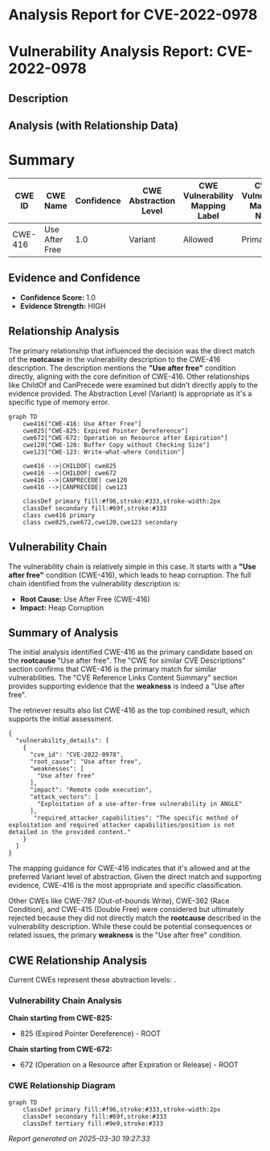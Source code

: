 # Analysis Report for CVE-2022-0978

# Vulnerability Analysis Report: CVE-2022-0978

## Description



## Analysis (with Relationship Data)

# Summary
| CWE ID | CWE Name | Confidence | CWE Abstraction Level | CWE Vulnerability Mapping Label | CWE-Vulnerability Mapping Notes |
|---|---|---|---|---|---|
| CWE-416 | Use After Free | 1.0 | Variant | Allowed | Primary CWE |

## Evidence and Confidence

*   **Confidence Score:** 1.0
*   **Evidence Strength:** HIGH

## Relationship Analysis
The primary relationship that influenced the decision was the direct match of the **rootcause** in the vulnerability description to the CWE-416 description. The description mentions the **"Use after free"** condition directly, aligning with the core definition of CWE-416. Other relationships like ChildOf and CanPrecede were examined but didn't directly apply to the evidence provided. The Abstraction Level (Variant) is appropriate as it's a specific type of memory error.

```mermaid
graph TD
    cwe416["CWE-416: Use After Free"]
    cwe825["CWE-825: Expired Pointer Dereference"]
    cwe672["CWE-672: Operation on Resource after Expiration"]
    cwe120["CWE-120: Buffer Copy without Checking Size"]
    cwe123["CWE-123: Write-what-where Condition"]
    
    cwe416 -->|CHILDOF| cwe825
    cwe416 -->|CHILDOF| cwe672
    cwe416 -->|CANPRECEDE| cwe120
    cwe416 -->|CANPRECEDE| cwe123
    
    classDef primary fill:#f96,stroke:#333,stroke-width:2px
    classDef secondary fill:#69f,stroke:#333
    class cwe416 primary
    class cwe825,cwe672,cwe120,cwe123 secondary
```

## Vulnerability Chain
The vulnerability chain is relatively simple in this case. It starts with a **"Use after free"** condition (CWE-416), which leads to heap corruption. The full chain identified from the vulnerability description is:
  - **Root Cause:** Use After Free (CWE-416)
  - **Impact:** Heap Corruption

## Summary of Analysis
The initial analysis identified CWE-416 as the primary candidate based on the **rootcause** "Use after free". The "CWE for similar CVE Descriptions" section confirms that CWE-416 is the primary match for similar vulnerabilities. The "CVE Reference Links Content Summary" section provides supporting evidence that the **weakness** is indeed a "Use after free".

The retriever results also list CWE-416 as the top combined result, which supports the initial assessment.
```
{
  "vulnerability_details": [
    {
      "cve_id": "CVE-2022-0978",
      "root_cause": "Use after free",
      "weaknesses": [
        "Use after free"
      ],
      "impact": "Remote code execution",
      "attack_vectors": [
        "Exploitation of a use-after-free vulnerability in ANGLE"
      ],
       "required_attacker_capabilities": "The specific method of exploitation and required attacker capabilities/position is not detailed in the provided content."
    }
  ]
}
```
The mapping guidance for CWE-416 indicates that it's allowed and at the preferred Variant level of abstraction. Given the direct match and supporting evidence, CWE-416 is the most appropriate and specific classification.

Other CWEs like CWE-787 (Out-of-bounds Write), CWE-362 (Race Condition), and CWE-415 (Double Free) were considered but ultimately rejected because they did not directly match the **rootcause** described in the vulnerability description. While these could be potential consequences or related issues, the primary **weakness** is the "Use after free" condition.


## CWE Relationship Analysis

Current CWEs represent these abstraction levels: .


### Vulnerability Chain Analysis

**Chain starting from CWE-825:**
- 825 (Expired Pointer Dereference) - ROOT


**Chain starting from CWE-672:**
- 672 (Operation on a Resource after Expiration or Release) - ROOT



### CWE Relationship Diagram

```mermaid
graph TD
    classDef primary fill:#f96,stroke:#333,stroke-width:2px
    classDef secondary fill:#69f,stroke:#333
    classDef tertiary fill:#9e9,stroke:#333
```



*Report generated on 2025-03-30 19:27:33*
